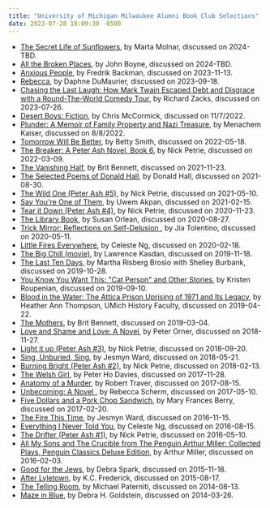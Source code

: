 ```yaml
---
title: "University of Michigan Milwaukee Alumni Book Club Selections"
date: 2023-07-28 18:09:30 -0500
---
```

* [The Secret Life of Sunflowers](https://bookshop.org/p/books/the-secret-life-of-sunflowers-dana-marton/18833289), by Marta Molnar, discussed on 2024-TBD.
* [All the Broken Places](https://bookshop.org/p/books/all-the-broken-places-john-boyne/18490723), by John Boyne, discussed on 2024-TBD.
* [Anxious People](https://bookshop.org/p/books/anxious-people-fredrik-backman/18771844), by Fredrik Backman, discussed on 2023-11-13.
* [Rebecca](https://bookshop.org/p/books/rebecca-daphne-du-maurier/8585579), by Daphne DuMaurier, discussed on 2023-09-18.
* [Chasing the Last Laugh: How Mark Twain Escaped Debt and Disgrace with a Round-The-World Comedy Tour](https://bookshop.org/books/chasing-the-last-laugh-how-mark-twain-escaped-debt-and-disgrace-with-a-round-the-world-comedy-tour/), by Richard Zacks, discussed on 2023-07-26.
* [Desert Boys: Fiction](https://bookshop.org/books/desert-boys-fiction/), by Chris McCormick, discussed on 11/7/2022.
* [Plunder: A Memoir of Family Property and Nazi Treasure](https://bookshop.org/books/plunder-a-memoir-of-family-property-and-nazi-treasure-9780358699170), by Menachem Kaiser, discussed on 8/8/2022.
* [Tomorrow Will Be Better](https://bookshop.org/books/tomorrow-will-be-better/), by Betty Smith, discussed on 2022-05-18.
* [The Breaker: A Peter Ash Novel, Book 6](https://bookshop.org/books/the-breaker-9781432883638), by Nick Petrie, discussed on 2022-03-09.
* [The Vanishing Half](https://bookshop.org/books/the-vanishing-half-9780525536291), by Brit Bennett, discussed on 2021-11-23.
* [The Selected Poems of Donald Hall](https://bookshop.org/books/the-selected-poems-of-donald-hall/9781328745606), by Donald Hall, discussed on 2021-08-30.
* [The Wild One (Peter Ash #5)](https://bookshop.org/books/the-wild-one-9780525535447/9780593188057), by Nick Petrie, discussed on 2021-05-10.
* [Say You're One of Them](https://bookshop.org/books/say-you-re-one-of-them/9780316086370), by Uwem Akpan, discussed on 2021-02-15.
* [Tear it Down (Peter Ash #4)](https://www.amazon.com/dp/B07CKFBW65), by Nick Petrie, discussed on 2020-11-23.
* [The Library Book](https://www.amazon.com/dp/B07CL5ZLHX), by Susan Orlean, discussed on 2020-08-27.
* [Trick Mirror: Reflections on Self-Delusion ](https://www.amazon.com/dp/B07L2JGLZ9), by Jia Tolentino, discussed on 2020-05-11.
* [Little Fires Everywhere](https://www.amazon.com/dp/B01N4VW75U), by Celeste Ng, discussed on 2020-02-18.
* [The Big Chill (movie)](https://www.amazon.com/dp/B00OQXLI58), by Lawrence Kasdan, discussed on 2019-11-18.
* [The Last Ten Days](https://www.amazon.com/dp/B07TJVW7TR), by Martha Risberg Brosio with Shelley Burbank, discussed on 2019-10-28.
* [You Know You Want This: "Cat Person" and Other Stories](https://www.amazon.com/dp/B07G2L2Y4T), by Kristen Roupenian, discussed on 2019-09-10.
* [Blood in the Water: The Attica Prison Uprising of 1971 and Its Legacy](https://www.amazon.com/dp/B018PD2JJ8), by Heather Ann Thompson, UMich History Faculty, discussed on 2019-04-22.
* [The Mothers](https://www.amazon.com/dp/B01BD1SSO4), by Brit Bennett, discussed on 2019-03-04.
* [Love and Shame and Love: A Novel](https://www.amazon.com/dp/B004RD84WW), by Peter Orner, discussed on 2018-11-27.
* [Light it up (Peter Ash #3)](https://www.amazon.com/dp/B0727MJKWQ), by Nick Petrie, discussed on 2018-09-20.
* [Sing, Unburied, Sing](https://www.amazon.com/dp/B01M9I7CRC), by Jesmyn Ward, discussed on 2018-05-21.
* [Burning Bright (Peter Ash #2)](https://www.amazon.com/dp/B01EH1EKDK), by Nick Petrie, discussed on 2018-02-13.
* [The Welsh Girl](https://www.amazon.com/dp/B004H1UEEK), by Peter Ho Davies, discussed on 2017-11-28.
* [Anatomy of a Murder](https://www.amazon.com/dp/B00699QULE), by Robert Traver, discussed on 2017-08-15.
* [Unbecoming: A Novel ](https://www.amazon.com/dp/B00LFZ86DM), by Rebecca Scherm, discussed on 2017-05-10.
* [Five Dollars and a Pork Chop Sandwich](https://www.amazon.com/dp/B00ZNG3LFW), by Mary Frances Berry, discussed on 2017-02-20.
* [The Fire This Time](https://www.amazon.com/dp/B01B1U2ZMS), by Jesmyn Ward, discussed on 2016-11-15.
* [Everything I Never Told You](https://www.amazon.com/dp/B00G3L7V0C), by Celeste Ng, discussed on 2016-08-15.
* [The Drifter (Peter Ash #1)](https://www.amazon.com/dp/B00SA5KHEG), by Nick Petrie, discussed on 2016-05-10.
* [All My Sons and The Crucible from The Penguin Arthur Miller: Collected Plays, Penguin Classics Deluxe Edition](https://www.amazon.com/dp/B00V4783IE), by Arthur Miller, discussed on 2016-02-03.
* [Good for the Jews](https://www.amazon.com/dp/B00ZJF4XE0), by Debra Spark, discussed on 2015-11-18.
* [After Lyletown](https://www.amazon.com/dp/B005ECMCAK), by K.C. Frederick, discussed on 2015-08-17.
* [The Telling Room](https://www.amazon.com/dp/B00BABTA0Y), by Michael Paterniti, discussed on 2014-08-13.
* [Maze in Blue](https://www.amazon.com/dp/B0083ZODHU), by Debra H. Goldstein, discussed on 2014-03-26.
